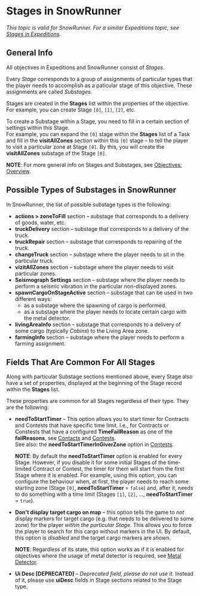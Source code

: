 # Stages in SnowRunner

*This topic is valid for SnowRunner.*
*For a similar Expeditions topic, see [Stages in Expeditions](./../../objectives_in_expeditions/stages/stages_in_expeditions.md).*


## General Info
All objectives in Expeditions and SnowRunner consist of *Stages*. 

Every *Stage* corresponds to a group of assignments of particular types that the player needs to accomplish as a paticular stage of this objective. These assignments are called *Substages*.

Stages are created in the **Stages** list within the properties of the objective. For example, you can create Stage `[0]`, `[1]`, `[2]`, etc.

To create a Substage within a Stage, you need to fill in a certain section of settings within this Stage.  
For example, you can expand the `[0]` stage within the **Stages** list of a Task and fill in the **visitAllZones** section within this `[0]` stage – to tell the player to visit a particular zone at Stage `[0]`. By this, you will create the **visitAllZones** substage of the Stage `[0]`.

**NOTE**: For more general info on Stages and Substages, see [Objectives: Overview](./../../objectives_overview.md#stages-and-substages).


## Possible Types of Substages in SnowRunner
In SnowRunner, the list of possible substage types is the following:

-   **actions > zoneToFill** section – substage that corresponds to a delivery of goods, water, etc.
-   **truckDelivery** section – substage that corresponds to a delivery of the truck.
-   **truckRepair** section – substage that corresponds to repairing of the truck.
-   **changeTruck** section – substage where the player needs to sit in the particular truck.
-   **vizitAllZones** section – substage where the player needs to visit particular zones.
-   **Seismograph Settings** section – substage where the player needs to perform a seismic vibration in the particular non-displayed zones.
-   **spawnCargoOnStageActive** section – substage that can be used in two different ways:
    -   as a substage where the spawning of cargo is performed.
    -   as a substage where the player needs to locate certain cargo with the metal detector. 
-   **livingAreaInfo** section – substage that corresponds to a delivery of some cargo (typically *Cabins*) to the Living Area zone.
-   **farmingInfo** section – substage where the player needs to perform a farming assignment.


## Fields That Are Common For All Stages

Along with particular Substage sections mentioned above, every Stage also have a set of properties, displayed at the beginning of the Stage record within the **Stages** list. 

These properties are common for all Stages regardless of their type. They are the following:

-   **needToStartTimer** – This option allows you to start timer for Contracts and Contests that have specific time limit. I.e., for Contracts or Constests that have a configured **TimeFailReason** as one of the **failReasons**, see [Contacts](./../contracts.md) and [Contests](./../contests.md).  
See also: the **needToStartTimerInGiverZone** option in [Contests](./../contests.md). 
    
    **NOTE**: By default the **needToStartTimer** option is enabled for every Stage. However, if you disable it for some initial Stages of the time-limited Contract or Contest, the timer for them will start from the first Stage where it is enabled. For example, using this option, you can configure the behaviour when, at first, the player needs to reach some starting zone (Stage `[0]`, **needToStartTimer** = `false`) and, after it, needs to do something with a time limit (Stages `[1]`, `[2]`, ..., **needToStartTimer** = `true`).
 
-   **Don't display target cargo on map** – this option tells the game to *not* display markers for target cargo (e.g. that needs to be delivered to some zone) for the player *within the particular Stage*. This allows you to force the player to search for this cargo without markers in the UI. By default, this option is *disabled* and the target cargo markers are *shown*.
    
    **NOTE**: Regardless of its state, this option works as if it is enabled for objectives where the usage of metal detector is required, see [Metal Detector](./metal_detector.md).

-   **Ui Desc \[DEPRECATED\]** – *Deprecated field, please do not use it.* Instead of it, please use **uiDesc** fields in Stage sections related to the Stage type.


